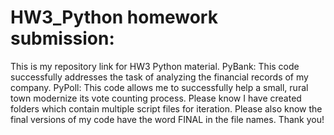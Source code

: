 # HW3_Python homework submission:
This is my repository link for HW3 Python material.
PyBank: This code successfully addresses the task of analyzing the financial records of my company.
PyPoll: This code allows me to successfully help a small, rural town modernize its vote counting process.
Please know I have created folders which contain multiple script files for iteration. 
Please also know the final versions of my code have the word FINAL in the file names.
Thank you!
